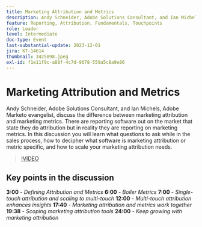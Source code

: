 ```yaml
---
title: Marketing Attribution and Metrics
description: Andy Schneider, Adobe Solutions Consultant, and Ian Michels, Adobe Marketo evangelist,  discuss the difference between marketing attribution and marketing metrics. There are reporting software out on the market that state they do attribution but in reality they are reporting on marketing metrics. In this discussion you will learn what questions to ask while in the sales process, how to decipher what software is marketing attribution or metric specific, and how to scale your marketing attribution needs.
feature: Reporting, Attribution, Fundamentals, Touchpoints
role: Leader
level: Intermediate
doc-type: Event
last-substantial-update: 2023-12-01
jira: KT-14614
thumbnail: 3425898.jpeg
exl-id: f1e11f9c-a88f-4c7d-9678-559a5c8a9e86
---
```

# Marketing Attribution and Metrics

Andy Schneider, Adobe Solutions Consultant, and Ian Michels, Adobe Marketo evangelist, discuss the difference between marketing attribution and marketing metrics. There are reporting software out on the market that state they do attribution but in reality they are reporting on marketing metrics. In this discussion you will learn what questions to ask while in the sales process, how to decipher what software is marketing attribution or metric specific, and how to scale your marketing attribution needs.

>[!VIDEO](https://video.tv.adobe.com/v/3425898/?learn=on)

## Key points in the discussion

**3:00** - *Defining Attribution and Metrics*
**6:00** - *Boiler Metrics*
**7:00** - *Single-touch attribution and scaling to multi-touch*
**12:00** - *Multi-touch attribution enhances insights*
**17:40** - *Marketing attribution and metrics work together*
**19:38** - *Scoping marketing attribution tools*
**24:00** - *Keep growing with marketing attribution*

